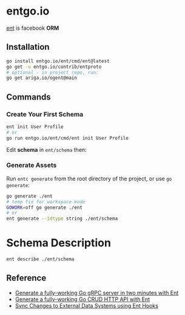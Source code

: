 # entgo.io

[ent](https://entgo.io/docs/getting-started/) is facebook **ORM**  
 
## Installation

```bash
go install entgo.io/ent/cmd/ent@latest
go get -u entgo.io/contrib/entproto
# optional - in project repo, run:
go get ariga.io/ogent@main
```

## Commands 

### Create Your First Schema

```bash
ent init User Profile
# or
go run entgo.io/ent/cmd/ent init User Profile
```

Edit **schema** in `ent/schema` then:

### Generate Assets

Run `entc generate` from the root directory of the project, or use `go generate`:
```bash
go generate ./ent
# temp fix for workspace mode
GOWORK=off go generate ./ent
# or
ent generate --idtype string ./ent/schema
```

# Schema Description

```bash
ent describe ./ent/schema
```

## Reference

* [Generate a fully-working Go gRPC server in two minutes with Ent](https://entgo.io/blog/2021/03/18/generating-a-grpc-server-with-ent/)
* [Generate a fully-working Go CRUD HTTP API with Ent](https://entgo.io/blog/2021/07/29/generate-a-fully-working-go-crud-http-api-with-ent/)
* [Sync Changes to External Data Systems using Ent Hooks](https://entgo.io/blog/2021/11/1/sync-to-external-data-systems-using-hooks/)
